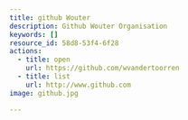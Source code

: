 ```yaml
---
title: github Wouter
description: Github Wouter Organisation
keywords: []
resource_id: 58d8-53f4-6f28
actions:
  - title: open
    url: https://github.com/wvandertoorren
  - title: list
    url: http://www.github.com
image: github.jpg

---
```








